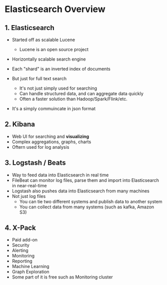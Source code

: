 # Elasticsearch Overview

## 1. Elasticsearch

- Started off as scalable Lucene
  - Lucene is an open source project
- Horizontally scalable search engine
- Each "shard" is an inverted index of documents
- But just for full text search
  - It's not just simply used for searching
  - Can handle structured data, and can aggregate data quickly
  - Often a faster solution than Hadoop/Spark/Flink/etc.

- It's a simply commuincate in json format

## 2. Kibana

- Web UI for searching and **visualizing**
- Complex aggregations, graphs, charts
- Oftern used for log analysis

## 3. Logstash / Beats

- Way to feed data into Elasticsearch in real time
- FileBeat can monitor log files, parse them and import into Elasticsearch in near-real-time
- Logstash also pushes data into Elasticsearch from many machines
- Not just log files
  - You can tie two different systems and publish data to another system
  - You can collect data from many systems (such as kafka, Amazon S3)

## 4. X-Pack

- Paid add-on
- Security
- Alerting
- Monitoring
- Reporting
- Machine Learning
- Graph Exploration
- Some part of it is free such as Monitoring cluster

